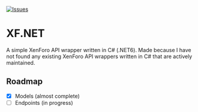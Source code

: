 [![Issues](https://img.shields.io/github/issues/ivan-ristovic/XF.NET.svg)](https://github.com/ivan-ristovic/XF.NET/issues)

# XF.NET

A simple XenForo API wrapper written in C# (.NET6). Made because I have not found any existing XenForo API wrappers written in C# that are actively maintained.

## Roadmap
- [x] Models (almost complete)
- [ ] Endpoints (in progress)
